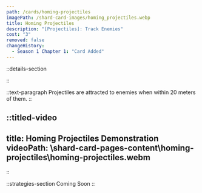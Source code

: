 ```yaml
---
path: /cards/homing-projectiles
imagePath: /shard-card-images/homing_projectiles.webp
title: Homing Projectiles
description: "[Projectiles]: Track Enemies"
cost: "3"
removed: false
changeHistory:
  - Season 1 Chapter 1: "Card Added"
---
```


::details-section

::

::text-paragraph
Projectiles are attracted to enemies when within 20 meters of them.
::

::titled-video
---
title: Homing Projectiles Demonstration
videoPath: \shard-card-pages-content\homing-projectiles\homing-projectiles.webm
---
::

::strategies-section
Coming Soon
::
